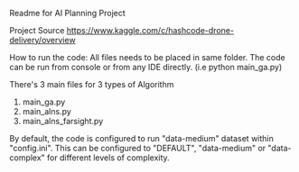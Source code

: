 Readme for AI Planning Project 

Project Source
https://www.kaggle.com/c/hashcode-drone-delivery/overview

How to run the code: All files needs to be placed in same folder. The code can be run from console or from any IDE directly.
(i.e python main_ga.py)



There's 3 main files for 3 types of Algorithm
1) main_ga.py
2) main_alns.py
3) main_alns_farsight.py

By default, the code is configured to run "data-medium" dataset within "config.ini". This can be configured to "DEFAULT", "data-medium" or "data-complex" for different levels of complexity. 
